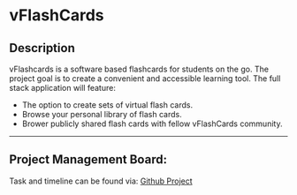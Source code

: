 # vFlashCards

## Description

vFlashcards is a software based flashcards for students on the go. The project goal is to create a convenient and accessible learning tool. The full stack application will feature:

- The option to create sets of virtual flash cards.
- Browse your personal library of flash cards.
- Brower publicly shared flash cards with fellow vFlashCards community.

* * *

## Project Management Board:
Task and timeline can be found via:
[Github Project](https://github.com/users/not-x/projects/1)
